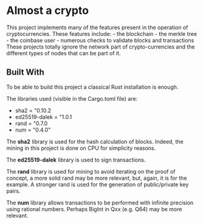 # Almost a crypto

This project implements many of the features present in the operation of cryptocurrencies.
These features include:
    - the blockchain
    - the merkle tree
    - the coinbase user
    - numerous checks to validate blocks and transactions
These projects totally ignore the network part of crypto-currencies and the different types of nodes that can be part of it.


## Built With

To be able to build this project a classical Rust installation is enough. 

The libraries used (visible in the Cargo.toml file) are:
 - sha2 = "0.10.2
 - ed25519-dalek = "1.0.1
 - rand = "0.7.0
 - num = "0.4.0"

The **sha2** library is used for the hash calculation of blocks. Indeed, the mining in this project is done on CPU for simplicity reasons.

The **ed25519-dalek** library is used to sign transactions.

The **rand** library is used for mining to avoid iterating on the proof of concept, a more solid rand may be more relevant, but, again, it is for the example. A stronger rand is used for the generation of public/private key pairs.

The **num** library allows transactions to be performed with infinite precision using rational numbers. Perhaps BigInt in Qxx (e.g. Q64) may be more relevant. 



